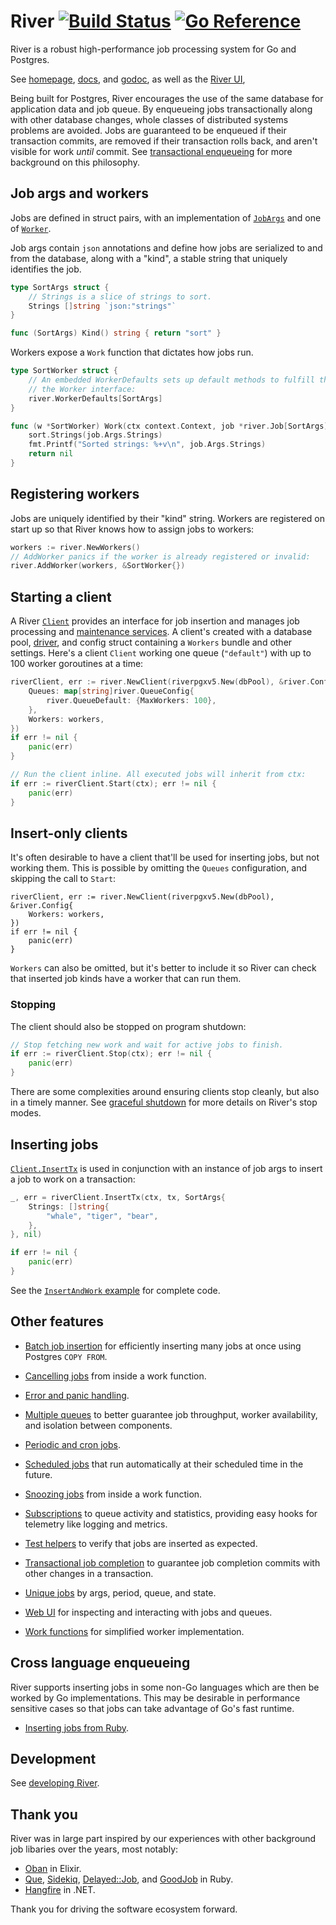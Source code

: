 # River [![Build Status](https://github.com/riverqueue/river/actions/workflows/ci.yaml/badge.svg?branch=master)](https://github.com/riverqueue/river/actions) [![Go Reference](https://pkg.go.dev/badge/github.com/riverqueue/river.svg)](https://pkg.go.dev/github.com/riverqueue/river)

River is a robust high-performance job processing system for Go and Postgres.

See [homepage], [docs], and [godoc], as well as the [River UI],

Being built for Postgres, River encourages the use of the same database for
application data and job queue. By enqueueing jobs transactionally along with
other database changes, whole classes of distributed systems problems are
avoided. Jobs are guaranteed to be enqueued if their transaction commits, are
removed if their transaction rolls back, and aren't visible for work _until_
commit. See [transactional enqueueing] for more background on this philosophy.

## Job args and workers

Jobs are defined in struct pairs, with an implementation of [`JobArgs`] and one
of [`Worker`].

Job args contain `json` annotations and define how jobs are serialized to and
from the database, along with a "kind", a stable string that uniquely identifies
the job.

```go
type SortArgs struct {
    // Strings is a slice of strings to sort.
    Strings []string `json:"strings"`
}

func (SortArgs) Kind() string { return "sort" }
```

Workers expose a `Work` function that dictates how jobs run.

```go
type SortWorker struct {
    // An embedded WorkerDefaults sets up default methods to fulfill the rest of
    // the Worker interface:
    river.WorkerDefaults[SortArgs]
}

func (w *SortWorker) Work(ctx context.Context, job *river.Job[SortArgs]) error {
    sort.Strings(job.Args.Strings)
    fmt.Printf("Sorted strings: %+v\n", job.Args.Strings)
    return nil
}
```

## Registering workers

Jobs are uniquely identified by their "kind" string. Workers are registered on
start up so that River knows how to assign jobs to workers:

```go
workers := river.NewWorkers()
// AddWorker panics if the worker is already registered or invalid:
river.AddWorker(workers, &SortWorker{})
```

## Starting a client

A River [`Client`] provides an interface for job insertion and manages job
processing and [maintenance services]. A client's created with a database pool,
[driver], and config struct containing a `Workers` bundle and other settings.
Here's a client `Client` working one queue (`"default"`) with up to 100 worker
goroutines at a time:

```go
riverClient, err := river.NewClient(riverpgxv5.New(dbPool), &river.Config{
    Queues: map[string]river.QueueConfig{
        river.QueueDefault: {MaxWorkers: 100},
    },
    Workers: workers,
})
if err != nil {
    panic(err)
}

// Run the client inline. All executed jobs will inherit from ctx:
if err := riverClient.Start(ctx); err != nil {
    panic(err)
}
```

## Insert-only clients

It's often desirable to have a client that'll be used for inserting jobs, but
not working them. This is possible by omitting the `Queues` configuration, and
skipping the call to `Start`:

	riverClient, err := river.NewClient(riverpgxv5.New(dbPool), &river.Config{
	    Workers: workers,
	})
	if err != nil {
	    panic(err)
	}

`Workers` can also be omitted, but it's better to include it so River can check
that inserted job kinds have a worker that can run them.

### Stopping

The client should also be stopped on program shutdown:

```go
// Stop fetching new work and wait for active jobs to finish.
if err := riverClient.Stop(ctx); err != nil {
    panic(err)
}
```

There are some complexities around ensuring clients stop cleanly, but also in a
timely manner. See [graceful shutdown] for more details on River's stop modes.

## Inserting jobs

[`Client.InsertTx`] is used in conjunction with an instance of job args to
insert a job to work on a transaction:

```go
_, err = riverClient.InsertTx(ctx, tx, SortArgs{
    Strings: []string{
        "whale", "tiger", "bear",
    },
}, nil)

if err != nil {
    panic(err)
}
```

See the [`InsertAndWork` example] for complete code.

## Other features

  - [Batch job insertion] for efficiently inserting many jobs at once using
    Postgres `COPY FROM`.

  - [Cancelling jobs] from inside a work function.

  - [Error and panic handling].

  - [Multiple queues] to better guarantee job throughput, worker availability,
    and isolation between components.

  - [Periodic and cron jobs].

  - [Scheduled jobs] that run automatically at their scheduled time in the
    future.

  - [Snoozing jobs] from inside a work function.

  - [Subscriptions] to queue activity and statistics, providing easy hooks for
    telemetry like logging and metrics.

  - [Test helpers] to verify that jobs are inserted as expected.

  - [Transactional job completion] to guarantee job completion commits with
    other changes in a transaction.

  - [Unique jobs] by args, period, queue, and state.

  - [Web UI] for inspecting and interacting with jobs and queues.

  - [Work functions] for simplified worker implementation.

## Cross language enqueueing

River supports inserting jobs in some non-Go languages which are then be worked by Go implementations. This may be desirable in performance sensitive cases so that jobs can take advantage of Go's fast runtime.

  - [Inserting jobs from Ruby](https://riverqueue.com/docs/ruby).

## Development

See [developing River].

## Thank you

River was in large part inspired by our experiences with other background job libaries over the years, most notably:

- [Oban](https://github.com/sorentwo/oban) in Elixir.
- [Que](https://github.com/que-rb/que), [Sidekiq](https://github.com/sidekiq/sidekiq), [Delayed::Job](https://github.com/collectiveidea/delayed_job), and [GoodJob](https://github.com/bensheldon/good_job) in Ruby.
- [Hangfire](https://www.hangfire.io/) in .NET.

Thank you for driving the software ecosystem forward.

[`Client`]: https://pkg.go.dev/github.com/riverqueue/river#Client
[`Client.InsertTx`]: https://pkg.go.dev/github.com/riverqueue/river#Client.InsertTx
[`InsertAndWork` example]: https://pkg.go.dev/github.com/riverqueue/river#example-package-InsertAndWork
[`JobArgs`]: https://pkg.go.dev/github.com/riverqueue/river#JobArgs
[`Worker`]: https://pkg.go.dev/github.com/riverqueue/river#Worker
[Batch job insertion]: https://riverqueue.com/docs/batch-job-insertion
[Cancelling jobs]: https://riverqueue.com/docs/cancelling-jobs
[Error and panic handling]: https://riverqueue.com/docs/error-handling
[Multiple queues]: https://riverqueue.com/docs/multiple-queues
[Periodic and cron jobs]: https://riverqueue.com/docs/periodic-jobs
[River UI]: https://github.com/riverqueue/riverui
[Scheduled jobs]: https://riverqueue.com/docs/scheduled-jobs
[Snoozing jobs]: https://riverqueue.com/docs/snoozing-jobs
[Subscriptions]: https://riverqueue.com/docs/subscriptions
[Test helpers]: https://riverqueue.com/docs/testing
[Transactional job completion]: https://riverqueue.com/docs/transactional-job-completion
[Unique jobs]: https://riverqueue.com/docs/unique-jobs
[Web UI]: https://github.com/riverqueue/riverui
[Work functions]: https://riverqueue.com/docs/work-functions
[developing River]: https://github.com/riverqueue/river/blob/master/docs/development.md
[docs]: https://riverqueue.com/docs
[driver]: https://riverqueue.com/docs/database-drivers
[godoc]: https://pkg.go.dev/github.com/riverqueue/river
[graceful shutdown]: https://riverqueue.com/docs/graceful-shutdown
[homepage]: https://riverqueue.com
[maintenance services]: https://riverqueue.com/docs/maintenance-services
[riverui]: https://github.com/riverqueue/riverui
[transactional enqueueing]: https://riverqueue.com/docs/transactional-enqueueing
